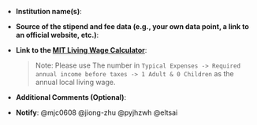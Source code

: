 - **Institution name(s)**: 

- **Source of the stipend and fee data (e.g., your own data point, a link to an official website, etc.)**: 

- **Link to the [MIT Living Wage Calculator](http://livingwage.mit.edu/)**: 
  
  > Note: Please use The number in `Typical Expenses -> Required annual income before taxes -> 1 Adult & 0 Children` as the annual local living wage.

- **Additional Comments (Optional)**: 

- **Notify**: @mjc0608 @jiong-zhu @pyjhzwh @eltsai